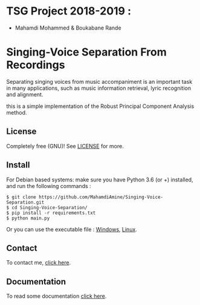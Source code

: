 # TSG Project 2018-2019 :
* Mahamdi Mohammed & Boukabane Rande

# Singing-Voice Separation From Recordings


Separating singing voices from music accompaniment is an important task in many 
applications, such as music information retrieval, lyric recognition and alignment. 

this is a simple implementation of the Robust Principal Component Analysis method.  
## License

Completely free (GNU)! See [LICENSE](LICENSE) for more.

## Install

For Debian based systems:
make sure you have  Python 3.6 (or +)  installed, and run the following commands :    
                                                                               
```                               
$ git clone https://github.com/MahamdiAmine/Singing-Voice-Separation.git                                
$ cd Singing-Voice-Separation/
$ pip install -r requirements.txt
$ python main.py

```


Or you can use the executable file : [Windows](), [Linux](https://github.com/MahamdiAmine/Singing-Voice-Separation/releases/download/1.2.3/Vocal_separation_Linux).
## Contact

To contact me, [click here](https://mahamdiamine.github.io/).

## Documentation 

To read some documentation [click here](https://sites.google.com/site/singingvoiceseparationrpca/).
